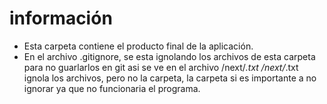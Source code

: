 # información

- Esta carpeta contiene el producto final de la aplicación.
- En el archivo .gitignore, se esta ignolando los archivos de esta carpeta para no guarlarlos en git
  asi se ve en el archivo /next/*.txt
  /next/*.txt ignola los archivos, pero no la carpeta, la carpeta si es importante a no ignorar ya que no funcionaria el 
  programa.
